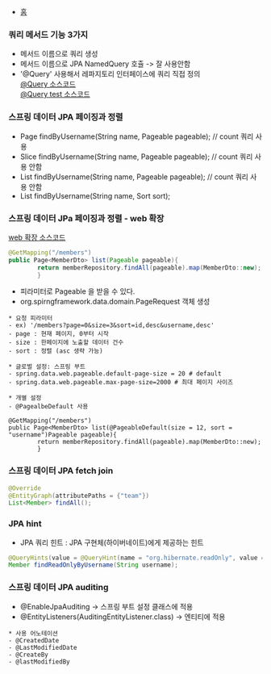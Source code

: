 - <a href="https://github.com/kkyu8925/jpa-with-spring-boot">홈</a>

### 쿼리 메서드 기능 3가지

- 메서드 이름으로 쿼리 생성
- 메서드 이름으로 JPA NamedQuery 호츌 -> 잘 사용안함
- '@Query' 사용해서 레파지토리 인터페이스에 쿼리 직접 정의
  <br/>
  <a href="https://github.com/kkyu8925/jpa-with-spring-boot/blob/main/data-jpa/src/main/java/study/datajpa/repository/MemberRepository.java">
  @Query 소스코드</a>
  <br/>
  <a href="https://github.com/kkyu8925/jpa-with-spring-boot/blob/main/data-jpa/src/test/java/study/datajpa/repository/MemberRepositoryTest.java">
  @Query test 소스코드</a>

### 스프링 데이터 JPA 페이징과 정렬

- Page<Member> findByUsername(String name, Pageable pageable); // count 쿼리 사용
- Slice<Member> findByUsername(String name, Pageable pageable); // count 쿼리 사용 안함
- List<Member> findByUsername(String name, Pageable pageable); // count 쿼리 사용 안함
- List<Member> findByUsername(String name, Sort sort);

### 스프링 데이터 JPa 페이징과 정렬 - web 확장

<a href="https://github.com/kkyu8925/jpa-with-spring-boot/blob/main/data-jpa/src/main/java/study/datajpa/controller/MemberController.java">
web 확장 소스코드</a>

```java
@GetMapping("/members")
public Page<MemberDto> list(Pageable pageable){
        return memberRepository.findAll(pageable).map(MemberDto::new);
        }
```

- 피라미터로 Pageable 을 받을 수 있다.
- org.spirngframework.data.domain.PageRequest 객체 생성

```text
* 요청 피라미터
- ex) '/members?page=0&size=3&sort=id,desc&username,desc'
- page : 현재 페이지, 0부터 시작
- size : 한페이지에 노출할 데이터 건수
- sort : 정렬 (asc 생략 가능)
```

```text
* 글로벌 설정: 스프링 부트
- spring.data.web.pageable.default-page-size = 20 # default
- spring.data.web.pageable.max-page-size=2000 # 최대 페이지 사이즈

* 개별 설정
- @PagealbeDefault 사용

@GetMapping("/members")
public Page<MemberDto> list(@PageableDefault(size = 12, sort = "username")Pageable pageable){
        return memberRepository.findAll(pageable).map(MemberDto::new);
        }

```

### 스프링 데이터 JPA fetch join

```java
@Override
@EntityGraph(attributePaths = {"team"})
List<Member> findAll();
```

### JPA hint

- JPA 쿼리 힌트 : JPA 구현체(하이버네이트)에게 제공하는 힌트

```java
@QueryHints(value = @QueryHint(name = "org.hibernate.readOnly", value = "true"))
Member findReadOnlyByUsername(String username);
```

### 스프링 데이터 JPA auditing

- @EnableJpaAuditing -> 스프링 부트 설정 클래스에 적용
- @EntityListeners(AuditingEntityListener.class) -> 엔티티에 적용

```text
* 사용 어노테이션
- @CreatedDate
- @LastModifiedDate
- @CreateBy
- @lastModifiedBy
```